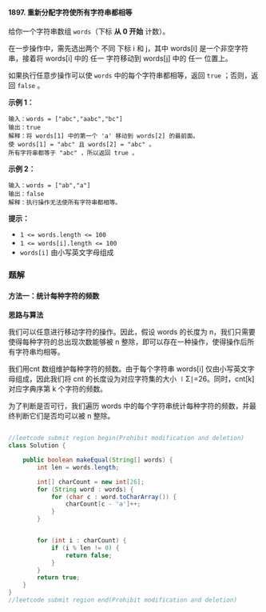 #### 1897. 重新分配字符使所有字符串都相等

给你一个字符串数组 `words`（下标 **从 0 开始** 计数）。

在一步操作中，需先选出两个 不同 下标 i 和 j，其中 words[i] 是一个非空字符串，接着将 words[i] 中的 任一 字符移动到 words[j] 中的 任一 位置上。

如果执行任意步操作可以使 `words` 中的每个字符串都相等，返回 `true` ；否则，返回 `false` 。

**示例 1：**

```shell
输入：words = ["abc","aabc","bc"]
输出：true
解释：将 words[1] 中的第一个 'a' 移动到 words[2] 的最前面。
使 words[1] = "abc" 且 words[2] = "abc" 。
所有字符串都等于 "abc" ，所以返回 true 。
```

**示例 2：**

```shell
输入：words = ["ab","a"]
输出：false
解释：执行操作无法使所有字符串都相等。
```

**提示：**

- `1 <= words.length <= 100`
- `1 <= words[i].length <= 100`
- `words[i]` 由小写英文字母组成

### 题解

#### 方法一：统计每种字符的频数

**思路与算法**

我们可以任意进行移动字符的操作。因此，假设 words 的长度为 n，我们只需要使得每种字符的总出现次数能够被 n 整除，即可以存在一种操作，使得操作后所有字符串均相等。

我们用cnt 数组维护每种字符的频数。由于每个字符串 words[i] 仅由小写英文字母组成，因此我们将 cnt 的长度设为对应字符集的大小 ∣Σ∣=26。同时，cnt[k] 对应字典序第 k 个字符的频数。

为了判断是否可行，我们遍历 words 中的每个字符串统计每种字符的频数，并最终判断它们是否均可以被 n 整除。

```java

//leetcode submit region begin(Prohibit modification and deletion)
class Solution {

    public boolean makeEqual(String[] words) {
        int len = words.length;

        int[] charCount = new int[26];
        for (String word : words) {
            for (char c : word.toCharArray()) {
                charCount[c - 'a']++;
            }
        }


        for (int i : charCount) {
            if (i % len != 0) {
                return false;
            }
        }
        return true;
    }
}
//leetcode submit region end(Prohibit modification and deletion)

```

